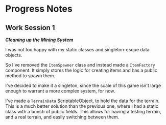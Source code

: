 # Progress Notes

## Work Session 1

**_Cleaning up the Mining System_**

I was not too happy with my static classes and singleton-esque data objects.

So I've removed the `ItemSpawner` class and instead made a `ItemFactory` component. It simply stores the logic for creating items and has a public method to spawn them.

I've decided to make it a singleton, since the scale of this game isn't large enough to warrant a more complex system, for now.

I've made a `TerrainData` ScriptableObject, to hold the data for the terrain. This is a much better solution than the previous one, where I had a static class with a bunch of public fields. This allows for having a testing terrain, and a real terrain, and easily switching between them.
